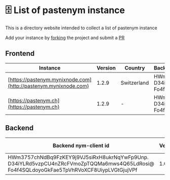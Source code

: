 # 🗄️ List of pastenym instance

This is a directory website intended to collect a list of pastenym instance

Add your instance by [forking](https://github.com/notrustverify/pastenym-directory/fork) the project and submit a [PR](https://github.com/notrustverify/pastenym-directory/pulls)

## Frontend

| Instance | Version | Country | Backend nym-client |
|---|---|---|:---|
| [https://pastenym.mynixnode.com](http://pastenym.mynixnode.com) | 1.2.9  | Switzerland | HWm3757chNdBq9FzKEY9j9VJ5siRxH8ukrNqYwFp9Unp.<br/> D34iYLRd5vzpCU4nZRcFVmoZpTQQMa6mws4Q65LdRosi@<br/> Fo4f4SQLdoyoGkFae5TpVhRVoXCF8UiypLVGtGjujVPf
| [https://pastenym.ch](https://pastenym.ch) | 1.2.9  | - | HWm3757chNdBq9FzKEY9j9VJ5siRxH8ukrNqYwFp9Unp.<br/> D34iYLRd5vzpCU4nZRcFVmoZpTQQMa6mws4Q65LdRosi@<br/> Fo4f4SQLdoyoGkFae5TpVhRVoXCF8UiypLVGtGjujVPf 

## Backend

| Backend nym-client id| Version | Hosted by |
|---|---|---|
| HWm3757chNdBq9FzKEY9j9VJ5siRxH8ukrNqYwFp9Unp.<br/> D34iYLRd5vzpCU4nZRcFVmoZpTQQMa6mws4Q65LdRosi@<br/> Fo4f4SQLdoyoGkFae5TpVhRVoXCF8UiypLVGtGjujVPf  | 1.0.0 | - |
